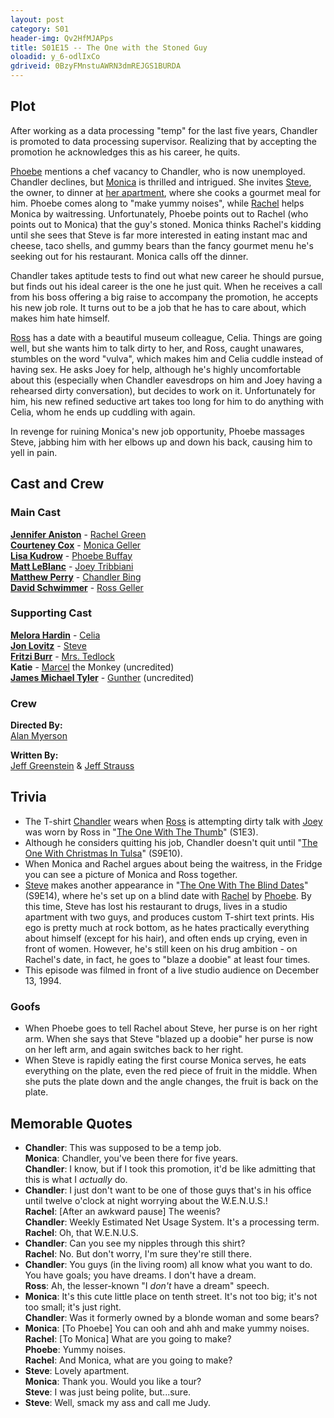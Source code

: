 ```yaml
---
layout: post 
category: S01 
header-img: Qv2HfMJAPps 
title: S01E15 -- The One with the Stoned Guy 
oloadid: y_6-odlIxCo 
gdriveid: 0BzyFMnstuAWRN3dmREJGS1BURDA
--- 
```

<!--more--> 
<h2><span class="mw-headline" id="Plot">Plot</span></h2>
<p>After working as a data processing "temp" for the last five years, Chandler is promoted to data processing supervisor. Realizing that by accepting the promotion he acknowledges this as his career, he quits. 
</p><p><a href="/wiki/Phoebe" title="Phoebe" class="mw-redirect">Phoebe</a> mentions a chef vacancy to Chandler, who is now unemployed. Chandler declines, but <a href="/wiki/Monica_Geller-Bing" title="Monica Geller-Bing">Monica</a> is thrilled and intrigued. She invites <a href="/wiki/Steve_(drug_addict)" title="Steve (drug addict)">Steve</a>, the owner, to dinner at <a href="/wiki/Monica%27s_Apartment" title="Monica's Apartment">her apartment</a>, where she cooks a gourmet meal for him. Phoebe comes along to "make yummy noises", while <a href="/wiki/Rachel_Green" title="Rachel Green">Rachel</a> helps Monica by waitressing. Unfortunately, Phoebe points out to Rachel (who points out to Monica) that the guy's stoned. Monica thinks Rachel's kidding until she sees that Steve is far more interested in eating instant mac and cheese, taco shells, and gummy bears than the fancy gourmet menu he's seeking out for his restaurant. Monica calls off the dinner.
</p><p><span>Chandler takes aptitude tests to find out what new career he should pursue, but finds out his ideal career is the one he just quit. When he receives a call from his boss offering a big raise to accompany the promotion, he accepts his new job role. It turns out to be a job that he has to care about, which makes him hate himself.</span>
</p><p><a href="/wiki/Ross" title="Ross" class="mw-redirect">Ross</a> has a date with a beautiful museum colleague, Celia. Things are going well, but she wants him to talk dirty to her, and Ross, caught unawares, stumbles on the word "vulva", which makes him and Celia cuddle instead of having sex. He asks Joey for help, although he's highly uncomfortable about this (especially when Chandler eavesdrops on him and Joey having a rehearsed dirty conversation), but decides to work on it. Unfortunately for him, his new refined seductive art takes too long for him to do anything with Celia, whom he ends up cuddling with again.
</p><p>In revenge for ruining Monica's new job opportunity, Phoebe massages Steve, jabbing him with her elbows up and down his back, causing him to yell in pain.
</p>
<h2><span class="mw-headline" id="Cast_and_Crew">Cast and Crew</span></h2>
<h3><span class="mw-headline" id="Main_Cast">Main Cast</span></h3>
<p><b><a href="/wiki/Jennifer_Aniston" title="Jennifer Aniston">Jennifer Aniston</a></b> - <a href="/wiki/Rachel_Green" title="Rachel Green">Rachel Green</a><br />
<b><a href="/wiki/Courteney_Cox" title="Courteney Cox">Courteney Cox</a></b> - <a href="/wiki/Monica_Geller" title="Monica Geller" class="mw-redirect">Monica Geller</a><br />
<b><a href="/wiki/Lisa_Kudrow" title="Lisa Kudrow">Lisa Kudrow</a></b> - <a href="/wiki/Phoebe_Buffay" title="Phoebe Buffay">Phoebe Buffay</a><br />
<b><a href="/wiki/Matt_LeBlanc" title="Matt LeBlanc">Matt LeBlanc</a></b> - <a href="/wiki/Joey_Tribbiani" title="Joey Tribbiani" class="mw-redirect">Joey Tribbiani</a><br />
<b><a href="/wiki/Matthew_Perry" title="Matthew Perry">Matthew Perry</a></b> - <a href="/wiki/Chandler_Bing" title="Chandler Bing">Chandler Bing</a><br />
<b><a href="/wiki/David_Schwimmer" title="David Schwimmer">David Schwimmer</a></b> - <a href="/wiki/Ross_Geller" title="Ross Geller">Ross Geller</a><br />
</p>
<h3><span class="mw-headline" id="Supporting_Cast">Supporting Cast</span></h3>
<p><b><a href="/wiki/Melora_Hardin?action=edit&amp;redlink=1" class="new" title="Melora Hardin (page does not exist)">Melora Hardin</a></b> - <a href="/wiki/Celia?action=edit&amp;redlink=1" class="new" title="Celia (page does not exist)">Celia</a><br />
<b><a href="/wiki/Jon_Lovitz" title="Jon Lovitz">Jon Lovitz</a></b> - <a href="/wiki/Steve_(drug_addict)" title="Steve (drug addict)">Steve</a><br />
<b><a href="/wiki/Fritzi_Burr?action=edit&amp;redlink=1" class="new" title="Fritzi Burr (page does not exist)">Fritzi Burr</a></b> - <a href="/wiki/Mrs._Tedlock?action=edit&amp;redlink=1" class="new" title="Mrs. Tedlock (page does not exist)">Mrs. Tedlock</a><br />
<b>Katie</b> - <a href="/wiki/Marcel" title="Marcel">Marcel</a> the Monkey (uncredited)<br />
<b><a href="/wiki/James_Michael_Tyler" title="James Michael Tyler">James Michael Tyler</a></b> - <a href="/wiki/Gunther" title="Gunther">Gunther</a> (uncredited)<br />
</p>
<h3><span class="mw-headline" id="Crew">Crew</span></h3>
<p><b>Directed By:</b><br /> 
<a href="/wiki/Alan_Myerson" title="Alan Myerson">Alan Myerson</a><br />
</p><p><b>Written By:</b><br /> 
<a href="/wiki/Jeff_Greenstein" title="Jeff Greenstein">Jeff Greenstein</a> &amp; <a href="/wiki/Jeff_Strauss" title="Jeff Strauss">Jeff Strauss</a><br />
</p>
<h2><span class="mw-headline" id="Trivia">Trivia</span></h2>
<ul><li>The T-shirt <a href="/wiki/Chandler" title="Chandler" class="mw-redirect">Chandler</a> wears when <a href="/wiki/Ross" title="Ross" class="mw-redirect">Ross</a> is attempting dirty talk with <a href="/wiki/Joey" title="Joey" class="mw-redirect">Joey</a> was worn by Ross in "<a href="/wiki/The_One_With_The_Thumb" title="The One With The Thumb">The One With The Thumb</a>" (S1E3).
</li><li>Although he considers quitting his job, Chandler doesn't quit until "<a href="/wiki/The_One_With_Christmas_In_Tulsa" title="The One With Christmas In Tulsa">The One With Christmas In Tulsa</a>" (S9E10).
</li><li>When Monica and Rachel argues about being the waitress, in the Fridge you can see a picture of Monica and Ross together.
</li><li><a href="/wiki/Steve" title="Steve">Steve</a> makes another appearance in "<a href="/wiki/The_One_With_The_Blind_Dates" title="The One With The Blind Dates">The One With The Blind Dates</a>" (S9E14), where he's set up on a blind date with <a href="/wiki/Rachel" title="Rachel" class="mw-redirect">Rachel</a> by <a href="/wiki/Phoebe" title="Phoebe" class="mw-redirect">Phoebe</a>. By this time, Steve has lost his restaurant to drugs, lives in a studio apartment with two guys, and produces custom T-shirt text prints. His ego is pretty much at rock bottom, as he hates practically everything about himself (except for his hair), and often ends up crying, even in front of women. However, he's still keen on his drug ambition - on Rachel's date, in fact, he goes to "blaze a doobie" at least four times.
</li><li>This episode was filmed in front of a live studio audience on December 13, 1994.
</li></ul>
<h3><span class="mw-headline" id="Goofs">Goofs</span></h3>
<ul><li>When Phoebe goes to tell Rachel about Steve, her purse is on her right arm. When she says that Steve "blazed up a doobie" her purse is now on her left arm, and again switches back to her right.
</li><li>When Steve is rapidly eating the first course Monica serves, he eats everything on the plate, even the red piece of fruit in the middle. When she puts the plate down and the angle changes, the fruit is back on the plate.
</li></ul>
<h2><span class="mw-headline" id="Memorable_Quotes">Memorable Quotes</span></h2>
<ul><li><b>Chandler</b>: This was supposed to be a temp job.<br /><b>Monica</b>: Chandler, you've been there for five years.<br /><b>Chandler</b>: I know, but if I took this promotion, it'd be like admitting that this is what I <i>actually</i> do.
</li><li><b>Chandler</b>: I just don't want to be one of those guys that's in his office until twelve o'clock at night worrying about the W.E.N.U.S.!<br /><b>Rachel</b>: [After an awkward pause] The weenis?<br /><b>Chandler</b>: Weekly Estimated Net Usage System. It's a processing term.<br /><b>Rachel</b>: Oh, that W.E.N.U.S.
</li><li><b>Chandler</b>: Can you see my nipples through this shirt?<br /><b>Rachel</b>: No. But don't worry, I'm sure they're still there.
</li><li><b>Chandler</b>: You guys (in the living room) all know what you want to do. You have goals; you have dreams. I don't have a dream.<br /><b>Ross</b>: Ah, the lesser-known "I <i>don't</i> have a dream" speech.
</li><li><b>Monica</b>: It's this cute little place on tenth street. It's not too big; it's not too small; it's just right.<br /><b>Chandler</b>: Was it formerly owned by a blonde woman and some bears?
</li><li><b>Monica</b>: [To Phoebe] You can ooh and ahh and make yummy noises.<br /><b>Rachel</b>: [To Monica] What are you going to make?<br /><b>Phoebe</b>: Yummy noises.<br /><b>Rachel</b>: And Monica, what are you going to make?
</li><li><b>Steve</b>: Lovely apartment.<br /><b>Monica</b>: Thank you. Would you like a tour?<br /><b>Steve</b>: I was just being polite, but...sure.
</li><li><b>Steve</b>: Well, smack my ass and call me Judy.
</li></ul>

